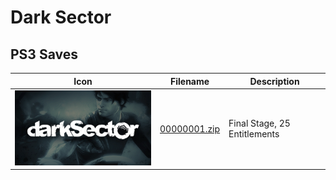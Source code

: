 # Dark Sector

## PS3 Saves

| Icon | Filename | Description |
|------|----------|-------------|
| ![Dark Sector](ICON0.PNG) | [00000001.zip](00000001.zip) | Final Stage, 25 Entitlements |
